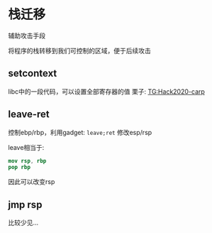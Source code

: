 # 栈迁移

辅助攻击手段

将程序的栈转移到我们可控制的区域，便于后续攻击

## setcontext
libc中的一段代码，可以设置全部寄存器的值
栗子: [TG:Hack2020-carp](http://taqini.space/2020/04/08/TG-Hack-CTF-Pwn-writeup/#Solution-2)

## leave-ret
控制ebp/rbp，利用gadget: `leave;ret` 修改esp/rsp

leave相当于:
```nasm
mov rsp, rbp
pop rbp
```

因此可以改变rsp

## jmp rsp
比较少见...
